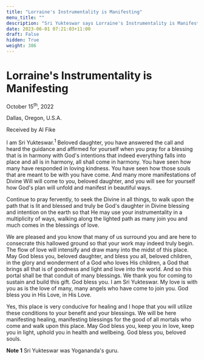 ```yaml
---
title: "Lorraine's Instrumentality is Manifesting"
menu_title: ""
description: "Sri Yukteswar says Lorraine's Instrumentality is Manifesting"
date: 2023-06-01 07:21:03+11:00
draft: False
hidden: True
weight: 386
---
```

# Lorraine's Instrumentality is Manifesting

October 15<sup>th</sup>, 2022

Dallas, Oregon, U.S.A.

Received by Al Fike   


I am Sri Yukteswar.<sup>1</sup> Beloved daughter, you have answered the call and heard the guidance and affirmed for yourself when you pray for a blessing that is in harmony with God's intentions that indeed everything falls into place and all is in harmony, all shall come in harmony. You have seen how many have responded in loving kindness. You have seen how those souls that are meant to be with you have come. And many more manifestations of Divine Will will come to you, beloved daughter, and you will see for yourself how God's plan will unfold and manifest in beautiful ways.

Continue to pray fervently, to seek the Divine in all things, to walk upon the path that is lit and blessed and truly be God's daughter in Divine blessing and intention on the earth so that He may use your instrumentality in a multiplicity of ways, walking along the lighted path as many join you and much comes in the blessings of love.

We are pleased and you know that many of us surround you and are here to consecrate this hallowed ground so that your work may indeed truly begin. The flow of love will intensify and draw many into the midst of this place. May God bless you, beloved daughter, and bless you all, beloved children, in the glory and wonderment of a God who loves His children, a God that brings all that is of goodness and light and love into the world. And so this portal shall be that conduit of many blessings. We thank you for coming to sustain and build this gift. God bless you. I am Sri Yukteswar. My love is with you as is the love of many, many angels who have come to join you. God bless you in His Love, in His Love.

Yes, this place is very conducive for healing and I hope that you will utilize these conditions to your benefit and your blessings. We will be here manifesting healing, manifesting blessings for the good of all mortals who come and walk upon this place.
May God bless you, keep you in love, keep you in light, uphold you in health and wellbeing. God bless you, beloved souls.

**Note 1** Sri Yukteswar was Yogananda's guru.